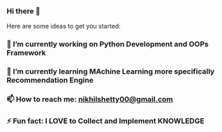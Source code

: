 ### Hi there 👋



Here are some ideas to get you started:

### 🔭 I’m currently working on Python Development and OOPs Framework
### 🌱 I’m currently learning MAchine Learning more specifically Recommendation Engine 
### 📫 How to reach me: nikhilshetty00@gmail.com
### ⚡ Fun fact: I LOVE to Collect and Implement KNOWLEDGE   

